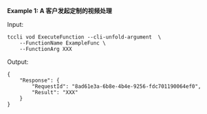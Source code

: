 **Example 1: A 客户发起定制的视频处理**



Input: 

```
tccli vod ExecuteFunction --cli-unfold-argument  \
    --FunctionName ExampleFunc \
    --FunctionArg XXX
```

Output: 
```
{
    "Response": {
        "RequestId": "8ad61e3a-6b8e-4b4e-9256-fdc701190064ef0",
        "Result": "XXX"
    }
}
```

